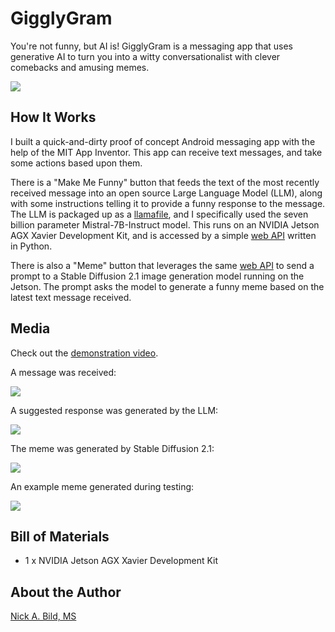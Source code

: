 # GigglyGram

You're not funny, but AI is! GigglyGram is a messaging app that uses generative AI to turn you into a witty conversationalist with clever comebacks and amusing memes.

![](https://raw.githubusercontent.com/nickbild/GigglyGram/main/media/logo_sm.jpg)

## How It Works

I built a quick-and-dirty proof of concept Android messaging app with the help of the MIT App Inventor. This app can receive text messages, and take some actions based upon them.

There is a "Make Me Funny" button that feeds the text of the most recently received message into an open source Large Language Model (LLM), along with some instructions telling it to provide a funny response to the message. The LLM is packaged up as a [llamafile](https://github.com/mozilla-Ocho/llamafile), and I specifically used the seven billion parameter Mistral-7B-Instruct model. This runs on an NVIDIA Jetson AGX Xavier Development Kit, and is accessed by a simple [web API](https://github.com/nickbild/GigglyGram/blob/main/api.py) written in Python.

There is also a "Meme" button that leverages the same [web API](https://github.com/nickbild/GigglyGram/blob/main/api.py) to send a prompt to a Stable Diffusion 2.1 image generation model running on the Jetson. The prompt asks the model to generate a funny meme based on the latest text message received.

## Media

Check out the [demonstration video](https://www.youtube.com/watch?v=Gg9sr_CIChY).

A message was received:

![](https://raw.githubusercontent.com/nickbild/GigglyGram/main/media/screen1.jpg)

A suggested response was generated by the LLM:

![](https://raw.githubusercontent.com/nickbild/GigglyGram/main/media/screen2.jpg)

The meme was generated by Stable Diffusion 2.1:

![](https://raw.githubusercontent.com/nickbild/GigglyGram/main/media/screen3.jpg)

An example meme generated during testing:

![](https://raw.githubusercontent.com/nickbild/GigglyGram/main/media/meme_example.png)

## Bill of Materials

- 1 x NVIDIA Jetson AGX Xavier Development Kit

## About the Author

[Nick A. Bild, MS](https://nickbild79.firebaseapp.com/#!/)
